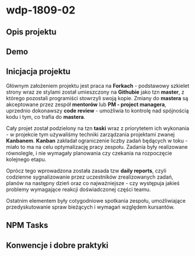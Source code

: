 # wdp-1809-02

## Opis projektu

## Demo

## Inicjacja projektu

Głównym założeniem projektu jest praca na **Forkach** - podstawowy szkielet strony wraz ze stylami został umieszczony na **Githubie** jako tzn **master**, z którego pozostali programiści stowrzyli swoją kopie. Zmiany do **mastera** są akceptowane przez zespół **mentorów** lub **PM - project managera**, uprzednio dokonawszy **code review** - umożliwia to kontrolę nad spójnością kodu i tym, co trafia do **mastera**.

Cały projet został podzielony na tzn **taski** wraz z priorytetem ich wykonania - w projekcie tym używaliśmy techniki zarządzania projektami zwanej **Kanbanem**. **Kanban** zakładał ograniczenie liczby zadań będących w toku - miało to ma na celu optymalizację pracy zespołu. Zadania były realizowane równolegle, i nie wymagały planowania czy czekania na rozpoczęcie kolejnego etapu. 

Oprócz tego wprowadzona została zasada tzw **daily reports**, czyli codzienne sygnalizowanie przez uczestników zrealizowanych zadań, planów na następny dzień oraz co najważniejsze - czy występuja jakieś problemy wymagające reakcji doświadczonej części teamu.

Ostatnim elementem były cotygodniowe spotkania zespołu, umożliwiające przedyskutowanie spraw bieżących i wymagań względem kursantów.

## NPM Tasks

## Konwencje i dobre praktyki
